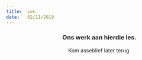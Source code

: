 ```yaml
---
title:  Les
date:   02/11/2019
---
```


### <center>Ons werk aan hierdie les.</center>
<center>Kom asseblief later terug.</center>